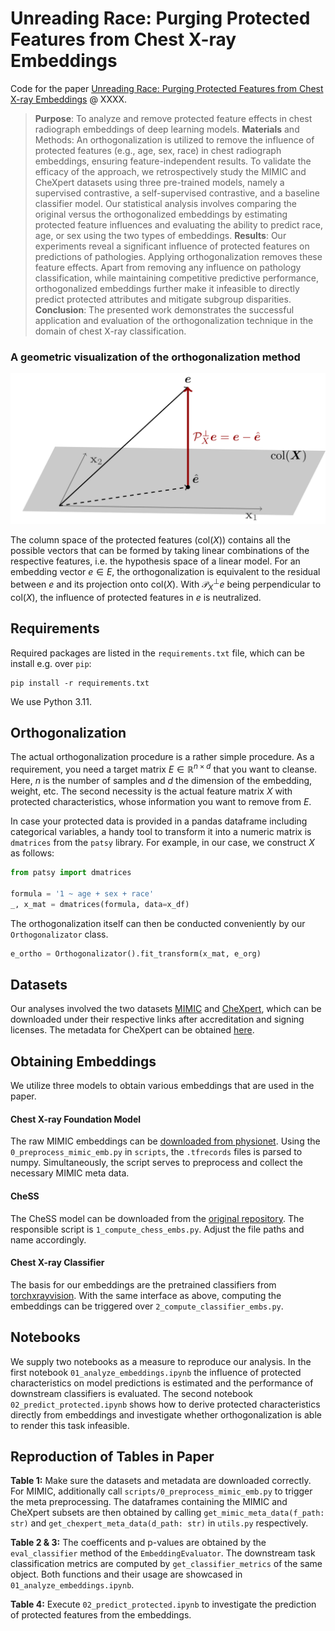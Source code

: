# Unreading Race: Purging Protected Features from Chest X-ray Embeddings

Code for the paper [Unreading Race: Purging Protected Features from Chest X-ray Embeddings](xxxx) @ XXXX.

>**Purpose**: To analyze and remove protected feature effects in chest radiograph embeddings of deep learning models.
>**Materials** and Methods: An orthogonalization is utilized to remove the influence of protected features (e.g., age, sex, race) in chest radiograph embeddings, ensuring feature-independent results. To validate the efficacy of the approach, we retrospectively study the MIMIC and CheXpert datasets using three pre-trained models, namely a supervised contrastive, a self-supervised contrastive, and a baseline classifier model. Our statistical analysis involves comparing the original versus the orthogonalized embeddings by estimating protected feature influences and evaluating the ability to predict race, age, or sex using the two types of embeddings.
>**Results**: Our experiments reveal a significant influence of protected features on predictions of pathologies. Applying orthogonalization removes these feature effects. Apart from removing any influence on pathology classification, while maintaining competitive predictive performance, orthogonalized embeddings further make it infeasible to directly predict protected attributes and mitigate subgroup disparities.
>**Conclusion**: The presented work demonstrates the successful application and evaluation of the orthogonalization technique in the domain of chest X-ray classification. 


### A geometric visualization of the orthogonalization method

<p align="center">
<img src=assets/ortho.png />
</p>

The column space of the protected features (col($X$)) contains all the possible vectors that can be formed by taking 
linear combinations of the respective features, i.e. the hypothesis space of a linear model.
For an embedding vector $e \in E$, the orthogonalization is equivalent to the residual between $e$ and its projection 
onto col($X$). With $\mathcal{P}_X^\bot e$ being perpendicular to col($X$), the influence of protected features
in $e$ is neutralized.


## Requirements

Required packages are listed in the `requirements.txt` file, which can be install
e.g. over `pip`:

```shell
pip install -r requirements.txt
```

We use Python 3.11.

## Orthogonalization

The actual orthogonalization procedure is a rather simple procedure.
As a requirement, you need a target matrix $E \in \mathbb{R}^{n \times d}$ that you want to cleanse.
Here, $n$ is the number of samples and $d$ the dimension of the embedding, weight, etc.
The second necessity is the actual feature matrix $X$ with protected characteristics, whose information 
you want to remove from $E$.

In case your protected data is provided in a pandas dataframe including categorical variables, a handy tool to transform
it into a numeric matrix is `dmatrices` from the `patsy` library.
For example, in our case, we construct $X$ as follows:

```python
from patsy import dmatrices

formula = '1 ~ age + sex + race'
_, x_mat = dmatrices(formula, data=x_df)
```

The orthogonalization itself can then be conducted conveniently by our `Orthogonalizator` class.

```python
e_ortho = Orthogonalizator().fit_transform(x_mat, e_org)
```

## Datasets

Our analyses involved the two datasets [MIMIC](https://physionet.org/content/mimic-cxr-jpg/2.0.0/)
and [CheXpert](https://stanfordmlgroup.github.io/competitions/chexpert/), which can be downloaded under their respective
links after accreditation and signing licenses.
The metadata for CheXpert can be obtained 
[here](https://stanfordaimi.azurewebsites.net/datasets/192ada7c-4d43-466e-b8bb-b81992bb80cf).

## Obtaining Embeddings

We utilize three models to obtain various embeddings that are used in the paper.

#### Chest X-ray Foundation Model

The raw MIMIC embeddings can be 
[downloaded from physionet](https://physionet.org/content/image-embeddings-mimic-cxr/1.0/).
Using the `0_preprocess_mimic_emb.py` in `scripts`, the `.tfrecords` files is parsed to numpy.
Simultaneously, the script serves to preprocess and collect the necessary MIMIC meta data.

#### CheSS

The CheSS model can be downloaded from the [original repository](https://github.com/mi2rl/CheSS).
The responsible script is `1_compute_chess_embs.py`. Adjust the file paths and name accordingly.

#### Chest X-ray Classifier

The basis for our embeddings are the pretrained classifiers from 
[torchxrayvision](https://github.com/mlmed/torchxrayvision).
With the same interface as above, computing the embeddings can be triggered over `2_compute_classifier_embs.py`.

## Notebooks

We supply two notebooks as a measure to reproduce our analysis.
In the first notebook `01_analyze_embeddings.ipynb` the influence of protected characteristics on model predictions is 
estimated and the performance of downstream classifiers is evaluated.
The second notebook `02_predict_protected.ipynb` shows how to derive protected characteristics directly from embeddings
and investigate whether orthogonalization is able to render this task infeasible.

## Reproduction of Tables in Paper

**Table 1:** Make sure the datasets and metadata are downloaded correctly.
For MIMIC, additionally call `scripts/0_preprocess_mimic_emb.py` to trigger the meta preprocessing.
The dataframes containing the MIMIC and CheXpert subsets are then obtained by calling `get_mimic_meta_data(f_path: str)`
and `get_chexpert_meta_data(d_path: str)` in `utils.py` respectively.

**Table 2 & 3:** The coefficents and p-values are obtained by the `eval_classifier` method of the `EmbeddingEvaluator`.
The downstream task classification metrics are computed by `get_classifier_metrics` of the same object.
Both functions and their usage are showcased in `01_analyze_embeddings.ipynb`.

**Table 4:** Execute `02_predict_protected.ipynb` to investigate the prediction of protected features from the embeddings.
